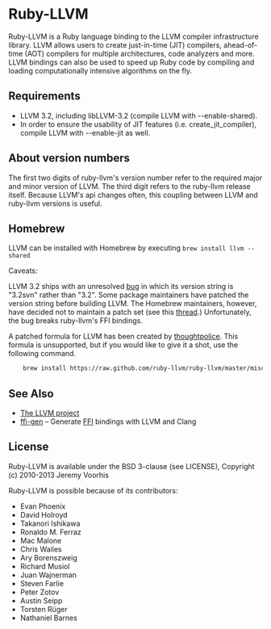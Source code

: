 Ruby-LLVM
=========

Ruby-LLVM is a Ruby language binding to the LLVM compiler infrastructure
library. LLVM allows users to create just-in-time (JIT) compilers, ahead-of-time
(AOT) compilers for multiple architectures, code analyzers and more. LLVM
bindings can also be used to speed up Ruby code by compiling and loading
computationally intensive algorithms on the fly.

Requirements
------------
* LLVM 3.2, including libLLVM-3.2 (compile LLVM with --enable-shared).
* In order to ensure the usability of JIT features (i.e. create_jit_compiler), compile LLVM with --enable-jit as well.

About version numbers
---------------------

The first two digits of ruby-llvm's version number refer to the required
major and minor version of LLVM. The third digit refers to the ruby-llvm
release itself. Because LLVM's api changes often, this coupling between
LLVM and ruby-llvm versions is useful.

Homebrew
--------
LLVM can be installed with Homebrew by executing `brew install llvm --shared`

Caveats:

LLVM 3.2 ships with an unresolved
[bug](http://llvm.org/bugs/show_bug.cgi?id=14715) in which its version string is
"3.2svn" rather than "3.2". Some package maintainers have patched the version
string before building LLVM. The Homebrew maintainers, however, have decided not
to maintain a patch set (see this
[thread](https://github.com/mxcl/homebrew/issues/17034).) Unfortunately, the bug
breaks ruby-llvm's FFI bindings.

A patched formula for LLVM has been created by
[thoughtpolice](https://github.com/thoughtpolice). This formula is unsupported,
but if you would like to give it a shot, use the following command.

```bash
    brew install https://raw.github.com/ruby-llvm/ruby-llvm/master/misc/homebrew/llvm.rb --shared --with-clang
```

See Also
--------
* [The LLVM project](http://llvm.org)
* [ffi-gen](https://github.com/neelance/ffi-gen) – Generate
  [FFI](https://github.com/ffi/ffi) bindings with LLVM and Clang

License
-------
Ruby-LLVM is available under the BSD 3-clause (see LICENSE), Copyright (c) 2010-2013 Jeremy Voorhis

Ruby-LLVM is possible because of its contributors:

* Evan Phoenix
* David Holroyd
* Takanori Ishikawa
* Ronaldo M. Ferraz
* Mac Malone
* Chris Wailes
* Ary Borenszweig
* Richard Musiol
* Juan Wajnerman
* Steven Farlie
* Peter Zotov
* Austin Seipp
* Torsten Rüger
* Nathaniel Barnes
